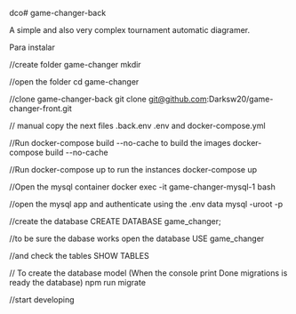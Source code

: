dco# game-changer-back

A simple and also very complex tournament automatic diagramer.

Para instalar

//create folder game-changer
mkdir

//open the folder
cd game-changer

//clone game-changer-back
git clone git@github.com:Darksw20/game-changer-front.git

// manual copy the next files .back.env .env and docker-compose.yml

//Run docker-compose build --no-cache to build the images
docker-compose build --no-cache

//Run docker-compose up to run the instances
docker-compose up

//Open the mysql container
docker exec -it game-changer-mysql-1 bash

//open the mysql app and authenticate using the .env data
mysql -uroot -p

//create the database
CREATE DATABASE game_changer;

//to be sure the dabase works open the database
USE game_changer

//and check the tables
SHOW TABLES

// To create the database model (When the console print Done migrations is ready the database)
npm run migrate

//start developing
